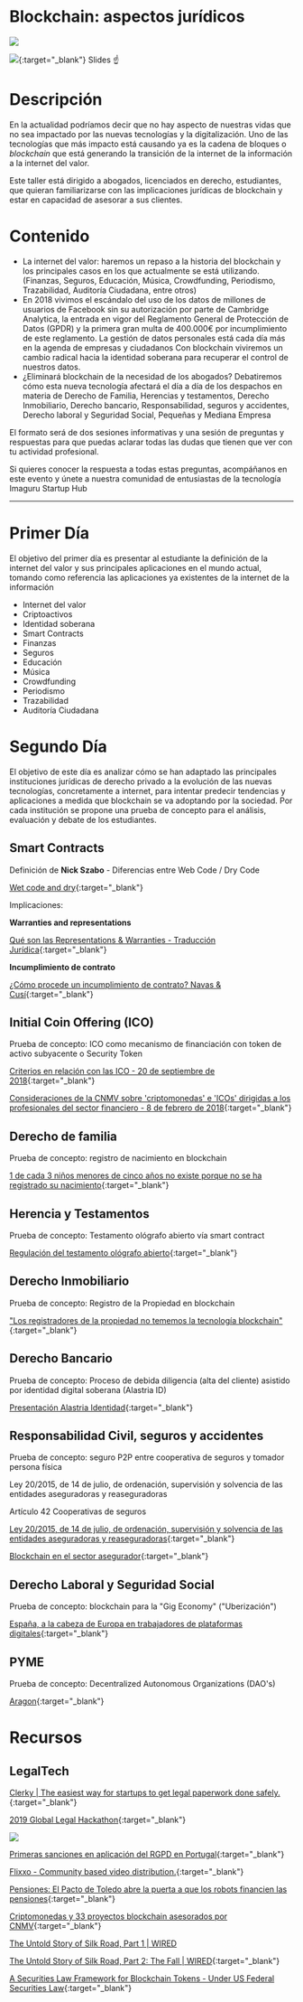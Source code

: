 # Blockchain: aspectos jurídicos

![](bc2-7e65fe46-efc2-43b1-9ae8-41b200ae5882.png)

[<img src="slide-preview.jpg">](https://slides.com/sprintwithcarlos/imaguru-blockchain-abogados/#/){:target="\_blank"}
Slides &#9757;

# Descripción

En la actualidad podríamos decir que no hay aspecto de nuestras vidas que no sea impactado por las nuevas tecnologías y la digitalización. Uno de las tecnologías que más impacto está causando ya es la cadena de bloques o _blockchain_ que está generando la transición de la internet de la información a la internet del valor.

Este taller está dirigido a abogados, licenciados en derecho, estudiantes, que quieran familiarizarse con las implicaciones jurídicas de blockchain y estar en capacidad de asesorar a sus clientes.

# Contenido

- La internet del valor: haremos un repaso a la historia del blockchain y los principales casos en los que actualmente se está utilizando. (Finanzas, Seguros, Educación, Música, Crowdfunding, Periodismo, Trazabilidad, Auditoría Ciudadana, entre otros)
- En 2018 vivimos el escándalo del uso de los datos de millones de usuarios de Facebook sin su autorización por parte de Cambridge Analytica, la entrada en vigor del Reglamento General de Protección de Datos (GPDR) y la primera gran multa de 400.000€ por incumplimiento de este reglamento. La gestión de datos personales está cada día más en la agenda de empresas y ciudadanos Con blockchain viviremos un cambio radical hacia la identidad soberana para recuperar el control de nuestros datos.
- ¿Eliminará blockchain de la necesidad de los abogados? Debatiremos cómo esta nueva tecnología afectará el día a día de los despachos en materia de Derecho de Familia, Herencias y testamentos, Derecho Inmobiliario, Derecho bancario, Responsabilidad, seguros y accidentes, Derecho laboral y Seguridad Social, Pequeñas y Mediana Empresa

El formato será de dos sesiones informativas y una sesión de preguntas y respuestas para que puedas aclarar todas las dudas que tienen que ver con tu actividad profesional.

Si quieres conocer la respuesta a todas estas preguntas, acompáñanos en este evento y únete a nuestra comunidad de entusiastas de la tecnología Imaguru Startup Hub

---

# Primer Día

El objetivo del primer día es presentar al estudiante la definición de la internet del valor y sus principales aplicaciones en el mundo actual, tomando como referencia las aplicaciones ya existentes de la internet de la información

- Internet del valor
- Criptoactivos
- Identidad soberana
- Smart Contracts
- Finanzas
- Seguros
- Educación
- Música
- Crowdfunding
- Periodismo
- Trazabilidad
- Auditoría Ciudadana

# Segundo Día

El objetivo de este día es analizar cómo se han adaptado las principales instituciones jurídicas de derecho privado a la evolución de las nuevas tecnologías, concretamente a internet, para intentar predecir tendencias y aplicaciones a medida que blockchain se va adoptando por la sociedad. Por cada institución se propone una prueba de concepto para el análisis, evaluación y debate de los estudiantes.

## Smart Contracts

Definición de **Nick Szabo** - Diferencias entre Web Code / Dry Code

[Wet code and dry](https://unenumerated.blogspot.com/2006/11/wet-code-and-dry.html){:target="\_blank"}

Implicaciones:

**Warranties and representations**

[Qué son las Representations & Warranties - Traducción Jurídica](https://traduccionjuridica.es/las-representations-warranties/){:target="\_blank"}

**Incumplimiento de contrato**

[¿Cómo procede un incumplimiento de contrato? Navas & Cusí](https://www.navascusi.com/como-procede-un-incumplimiento-de-contrato/){:target="\_blank"}

## Initial Coin Offering (ICO)

Prueba de concepto: ICO como mecanismo de financiación con token de activo subyacente o Security Token

[Criterios en relación con las ICO - 20 de septiembre de 2018](CriteriosICOs-c3698b45-75a3-4f3b-8a5d-573f2be0dc52.pdf){:target="\_blank"}

[Consideraciones de la CNMV sobre 'criptomonedas' e 'ICOs' dirigidas
a los profesionales del sector financiero - 8 de febrero de 2018](comunicadoCNMV_ICO_ES_final-d720615f-b6fa-4d16-aa6a-eeb3ece014b3.pdf){:target="\_blank"}

## Derecho de familia

Prueba de concepto: registro de nacimiento en blockchain

[1 de cada 3 niños menores de cinco años no existe porque no se ha registrado su nacimiento](https://www.unicef.es/noticia/registro-de-nacimiento-1-de-cada-3-ninos-no-existe-oficialmente){:target="\_blank"}

## Herencia y Testamentos

Prueba de concepto: Testamento ológrafo abierto vía smart contract

[Regulación del testamento ológrafo abierto](http://noticias.juridicas.com/base_datos/Privado/cc.l3t3.html#t3c1){:target="\_blank"}

## Derecho Inmobiliario

Prueba de concepto: Registro de la Propiedad en blockchain

["Los registradores de la propiedad no tememos la tecnología blockchain"](https://www.blockchaineconomia.es/registradores-de-la-propiedad-blockchain/){:target="\_blank"}

## Derecho Bancario

Prueba de concepto: Proceso de debida diligencia (alta del cliente) asistido por identidad digital soberana (Alastria ID)

[Presentación Alastria Identidad](Alastria-Identidad-a3d17ec1-1495-441e-bd3d-3ce1982f1d28.pdf){:target="\_blank"}

## Responsabilidad Civil, seguros y accidentes

Prueba de concepto: seguro P2P entre cooperativa de seguros y tomador persona física

Ley 20/2015, de 14 de julio, de ordenación, supervisión y solvencia de las entidades aseguradoras y reaseguradoras

Artículo 42 Cooperativas de seguros

[Ley 20/2015, de 14 de julio, de ordenación, supervisión y solvencia de las entidades aseguradoras y reaseguradoras](http://noticias.juridicas.com/base_datos/Fiscal/556605-l-20-2015-de-14-de-julio-de-ordenacion-supervision-y-solvencia-de-las-entidades.html#t2c1s3){:target="\_blank"}

[Blockchain en el sector asegurador](https://www.inese.es/formacion/blockchain-en-el-sector-asegurador-1){:target="\_blank"}

## Derecho Laboral y Seguridad Social

Prueba de concepto: blockchain para la "Gig Economy" ("Uberización")

[España, a la cabeza de Europa en trabajadores de plataformas digitales](https://www.elboletin.com/noticia/165089/tecnologia/espana-a-la-cabeza-de-europa-en-trabajadores-de-plataformas-digitales.html){:target="\_blank"}

## PYME

Prueba de concepto: Decentralized Autonomous Organizations (DAO's)

[Aragon](https://aragon.org/){:target="\_blank"}

# Recursos

## LegalTech

[Clerky | The easiest way for startups to get legal paperwork done safely.](https://www.clerky.com/){:target="\_blank"}

[2019 Global Legal Hackathon](https://globallegalhackathon.com/){:target="\_blank"}

![](-cb8aace3-caf6-40b2-9a74-48542029e185untitled)

[Primeras sanciones en aplicación del RGPD en Portugal](https://www.garrigues.com/es_ES/garrigues-digital/primeras-sanciones-en-aplicacion-del-rgpd-en-portugal){:target="\_blank"}

[Flixxo - Community based video distribution.](https://flixxo.com/#/){:target="\_blank"}

[Pensiones: El Pacto de Toledo abre la puerta a que los robots financien las pensiones](./Pensiones-El-Pacto-de-Toledo-abre-la-puerta-a-que--607c7377-bef0-42db-8231-746b5791e83e.md){:target="\_blank"}

[Criptomonedas y 33 proyectos blockchain asesorados por CNMV](./Criptomonedas-y-33-proyectos-blockchain-asesorados-8379149d-6a1e-43f0-a09e-acd8d83e7e0d.md){:target="\_blank"}

[The Untold Story of Silk Road, Part 1 | WIRED](./The-Untold-Story-of-Silk-Road-Part-1-WIRED-4bc62011-3449-44cd-933a-a8310b189935.md)

[The Untold Story of Silk Road, Part 2: The Fall | WIRED](./The-Untold-Story-of-Silk-Road-Part-2-The-Fall-WIRE-2bc56d15-e351-4a3f-9186-06d9ba6be4e0.md){:target="\_blank"}

[A Securities Law Framework for Blockchain Tokens - Under US Federal Securities Law](https://docs.google.com/spreadsheets/d/1_XlGPsAywzoxpQmrEJuKYQhp2nr1u0ySCe426qkZmog/edit?usp=sharing){:target="\_blank"}
